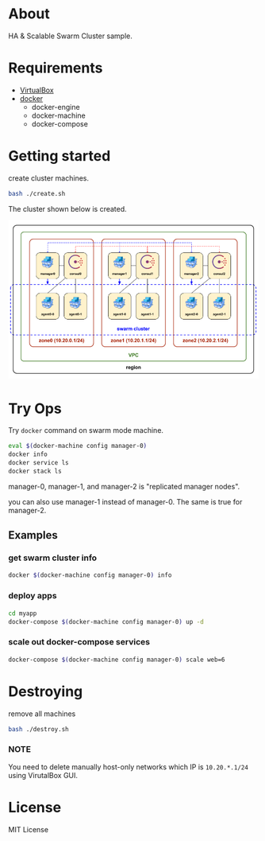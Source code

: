 # About

HA & Scalable Swarm Cluster sample.

# Requirements

* [VirtualBox](https://www.virtualbox.org/wiki/Downloads)
* [docker](https://www.docker.com/)
  * docker-engine
  * docker-machine
  * docker-compose

# Getting started

create cluster machines.

```bash
bash ./create.sh
```

The cluster shown below is created.

![cluster.png](cluster.png)

# Try Ops

Try `docker` command on swarm mode machine.

```bash
eval $(docker-machine config manager-0)
docker info
docker service ls
docker stack ls
```

manager-0, manager-1, and manager-2 is "replicated manager nodes".

you can also use manager-1 instead of manager-0. The same is true for manager-2.

## Examples

### get swarm cluster info

```bash
docker $(docker-machine config manager-0) info
```

### deploy apps

```bash
cd myapp
docker-compose $(docker-machine config manager-0) up -d
```

### scale out docker-compose services

```bash
docker-compose $(docker-machine config manager-0) scale web=6
```

# Destroying

remove all machines

```bash
bash ./destroy.sh
```

### NOTE

You need to delete manually host-only networks which IP is `10.20.*.1/24` using VirutalBox GUI.

# License

MIT License
